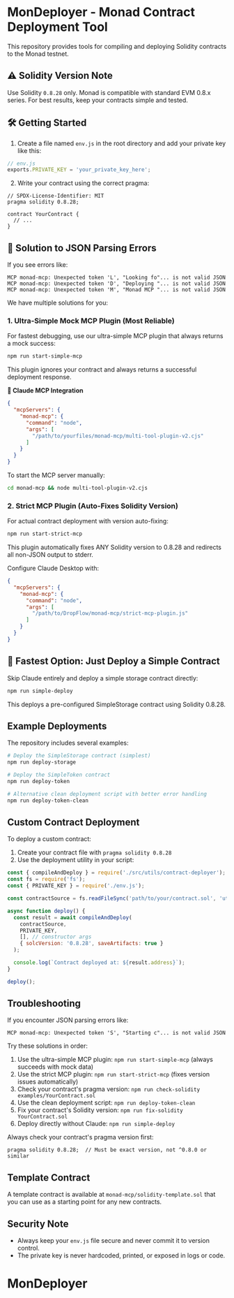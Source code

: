 # MonDeployer - Monad Contract Deployment Tool

This repository provides tools for compiling and deploying Solidity contracts to the Monad testnet.

## ⚠️ Solidity Version Note

Use Solidity `0.8.28` only. Monad is compatible with standard EVM 0.8.x series. For best results, keep your contracts simple and tested.

## 🛠 Getting Started

1. Create a file named `env.js` in the root directory and add your private key like this:

```js
// env.js
exports.PRIVATE_KEY = 'your_private_key_here';
```

2. Write your contract using the correct pragma:

```solidity
// SPDX-License-Identifier: MIT
pragma solidity 0.8.28;

contract YourContract {
  // ...
}
```

## 🔧 Solution to JSON Parsing Errors

If you see errors like:

```
MCP monad-mcp: Unexpected token 'L', "Looking fo"... is not valid JSON
MCP monad-mcp: Unexpected token 'D', "Deploying "... is not valid JSON
MCP monad-mcp: Unexpected token 'M', "Monad MCP "... is not valid JSON
```

We have multiple solutions for you:

### 1. Ultra-Simple Mock MCP Plugin (Most Reliable)

For fastest debugging, use our ultra-simple MCP plugin that always returns a mock success:

```bash
npm run start-simple-mcp
```

This plugin ignores your contract and always returns a successful deployment response.

**🧠 Claude MCP Integration**

```json
{
  "mcpServers": {
    "monad-mcp": {
      "command": "node",
      "args": [
        "/path/to/yourfiles/monad-mcp/multi-tool-plugin-v2.cjs"
      ]
    }
  }
}
```

To start the MCP server manually:

```bash
cd monad-mcp && node multi-tool-plugin-v2.cjs
```

### 2. Strict MCP Plugin (Auto-Fixes Solidity Version)

For actual contract deployment with version auto-fixing:

```bash
npm run start-strict-mcp
```

This plugin automatically fixes ANY Solidity version to 0.8.28 and redirects all non-JSON output to stderr.

Configure Claude Desktop with:

```json
{
  "mcpServers": {
    "monad-mcp": {
      "command": "node",
      "args": [
        "/path/to/DropFlow/monad-mcp/strict-mcp-plugin.js"
      ]
    }
  }
}
```

## 🚀 Fastest Option: Just Deploy a Simple Contract

Skip Claude entirely and deploy a simple storage contract directly:

```bash
npm run simple-deploy
```

This deploys a pre-configured SimpleStorage contract using Solidity 0.8.28.

## Example Deployments

The repository includes several examples:

```bash
# Deploy the SimpleStorage contract (simplest)
npm run deploy-storage

# Deploy the SimpleToken contract
npm run deploy-token

# Alternative clean deployment script with better error handling
npm run deploy-token-clean
```

## Custom Contract Deployment

To deploy a custom contract:

1. Create your contract file with `pragma solidity 0.8.28`
2. Use the deployment utility in your script:

```js
const { compileAndDeploy } = require('./src/utils/contract-deployer');
const fs = require('fs');
const { PRIVATE_KEY } = require('./env.js');

const contractSource = fs.readFileSync('path/to/your/contract.sol', 'utf8');

async function deploy() {
  const result = await compileAndDeploy(
    contractSource,
    PRIVATE_KEY,
    [], // constructor args
    { solcVersion: '0.8.28', saveArtifacts: true }
  );

  console.log(`Contract deployed at: ${result.address}`);
}

deploy();
```

## Troubleshooting

If you encounter JSON parsing errors like:

```
MCP monad-mcp: Unexpected token 'S', "Starting c"... is not valid JSON
```

Try these solutions in order:

1. Use the ultra-simple MCP plugin: `npm run start-simple-mcp` (always succeeds with mock data)
2. Use the strict MCP plugin: `npm run start-strict-mcp` (fixes version issues automatically)
3. Check your contract's pragma version: `npm run check-solidity examples/YourContract.sol`
4. Use the clean deployment script: `npm run deploy-token-clean`
5. Fix your contract's Solidity version: `npm run fix-solidity YourContract.sol`
6. Deploy directly without Claude: `npm run simple-deploy`

Always check your contract's pragma version first:

```solidity
pragma solidity 0.8.28;  // Must be exact version, not ^0.8.0 or similar
```

## Template Contract

A template contract is available at `monad-mcp/solidity-template.sol` that you can use as a starting point for any new contracts.

## Security Note

- Always keep your `env.js` file secure and never commit it to version control.
- The private key is never hardcoded, printed, or exposed in logs or code.

# MonDeployer
